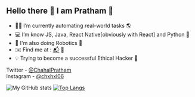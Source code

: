 ## Hello there 👋 I am Pratham 🤠

- 👨‍💻 I’m currently automating real-world tasks 🌎
- 💻 I’m know JS, Java, React Native[obviously with React] and Python 🐍
- 🔌 I'm also doing Robotics 🤖
- ✉️ Find me at : [📬](mailto:prathamchahal@gmail.com) 👀
- 💡 Trying to become a successful Ethical Hacker 👾

Twitter - [@ChahalPratham](https://twitter.com/ChahalPratham)
<br/>
Instagram - [@chxhxl06](https://www.instagram.com/chxhxl_06/)


![My GitHub stats](https://github-readme-stats.vercel.app/api?username=Prathamveer&theme=outrun&show_icons=true)
[![Top Langs](https://github-readme-stats.vercel.app/api/top-langs/?username=Prathamveer&langs_count=12)](https://github.com/Prathamveer/github-readme-stats)


